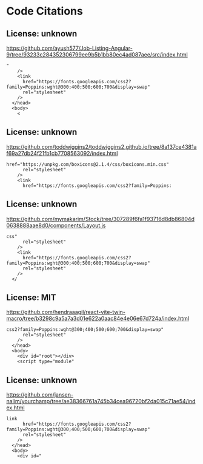 # Code Citations

## License: unknown
https://github.com/ayush577/Job-Listing-Angular-9/tree/93233c284352306799ee9b5b1bb80ec4ad087aee/src/index.html

```
"
    />
    <link
      href="https://fonts.googleapis.com/css2?family=Poppins:wght@300;400;500;600;700&display=swap"
      rel="stylesheet"
    />
  </head>
  <body>
    <
```


## License: unknown
https://github.com/toddwiggins2/toddwiggins2.github.io/tree/8a137ce4381af69a27db24f21fb1cb7708563092/index.html

```
href="https://unpkg.com/boxicons@2.1.4/css/boxicons.min.css"
      rel="stylesheet"
    />
    <link
      href="https://fonts.googleapis.com/css2?family=Poppins:
```


## License: unknown
https://github.com/mymakarim/Stock/tree/307289f6fa1f93716d8db86804d0638888aae8d0/components/Layout.js

```
css"
      rel="stylesheet"
    />
    <link
      href="https://fonts.googleapis.com/css2?family=Poppins:wght@300;400;500;600;700&display=swap"
      rel="stylesheet"
    />
  </
```


## License: MIT
https://github.com/hendraaagil/react-vite-twin-macro/tree/b3298c9a5a7a3d01e622a0aac84e4e06e67d724a/index.html

```
css2?family=Poppins:wght@300;400;500;600;700&display=swap"
      rel="stylesheet"
    />
  </head>
  <body>
    <div id="root"></div>
    <script type="module"
```


## License: unknown
https://github.com/jansen-nalim/yourchamp/tree/ae38366761a745b34cea96720bf2da015c71ae54/index.html

```
link
      href="https://fonts.googleapis.com/css2?family=Poppins:wght@300;400;500;600;700&display=swap"
      rel="stylesheet"
    />
  </head>
  <body>
    <div id="
```

